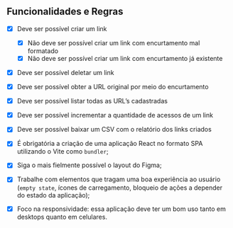 ## Funcionalidades e Regras

- [X]  Deve ser possível criar um link
    - [X]  Não deve ser possível criar um link com encurtamento mal formatado
    - [X]  Não deve ser possível criar um link com encurtamento já existente
- [X]  Deve ser possível deletar um link
- [X]  Deve ser possível obter a URL original por meio do encurtamento
- [X]  Deve ser possível listar todas as URL’s cadastradas
- [X]  Deve ser possível incrementar a quantidade de acessos de um link
- [X]  Deve ser possível baixar um CSV com o relatório dos links criados

- [X]  É obrigatória a criação de uma aplicação React no formato SPA utilizando o Vite como `bundler`;
- [X]  Siga o mais fielmente possível o layout do Figma;
- [X]  Trabalhe com elementos que tragam uma boa experiência ao usuário (`empty state`, ícones de carregamento, bloqueio de ações a depender do estado da aplicação);
- [X]  Foco na responsividade: essa aplicação deve ter um bom uso tanto em desktops quanto em celulares.
